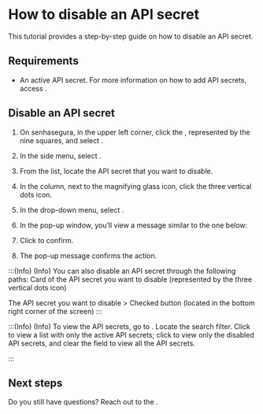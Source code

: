 # How to disable an API secret 

This tutorial provides a step-by-step guide on how to disable an API secret.

## Requirements

* An active API secret. For more information on how to add API secrets, access .

## Disable an API secret

1. On senhasegura, in the upper left corner, click the , represented by the nine squares, and select .
2. In the side menu, select .
3. From the list, locate the API secret that you want to disable.
4. In the  column, next to the magnifying glass icon, click the three vertical dots icon.
5. In the drop-down menu, select .
6. In the  pop-up window, you’ll view a message similar to the one below:

7. Click  to confirm.
8. The pop-up message  confirms the action.





:::(Info) (Info)
You can also disable an API secret through the following paths:
 Card of the API secret you want to disable  (represented by the three vertical dots icon) 

 The API secret you want to disable > Checked  button (located in the bottom right corner of the screen) 
:::

:::(Info) (Info)
To view the API secrets, go to . Locate the  search filter. Click  to view a list with only the active API secrets; click  to view only the disabled API secrets, and clear the field to view all the API secrets.

:::

## Next steps





Do you still have questions? Reach out to the .